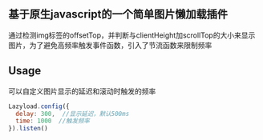 ## 基于原生javascript的一个简单图片懒加载插件
通过检测img标签的offsetTop，并判断与clientHeight加scrollTop的大小来显示图片，为了避免高频率触发事件函数，引入了节流函数来限制频率

Usage
---
可以自定义图片显示的延迟和滚动时触发的频率
```js
Lazyload.config({
  delay: 300,  //显示延迟，默认500ms
  time: 1000  //触发频率
}).listen()
```
